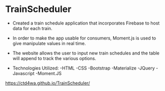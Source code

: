 # TrainScheduler

- Created a train schedule application that incorporates Firebase to host data for each train.

- In order to make the app usable for consumers, Moment.js is used to give manipulate values in real time.

- The website allows the user to input new train schedules and the table will append to track the various options.

- Technologies Utilized: 
  -HTML 
  -CSS 
  -Bootstrap 
  -Materialize 
  -JQuery 
  -Javascript 
  -Moment.JS

https://ctd4wa.github.io/TrainScheduler/
